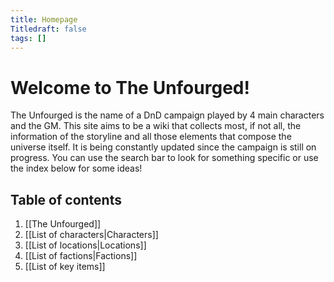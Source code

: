 ```yaml
---
title: Homepage
Titledraft: false
tags: []
---
```

# Welcome to The Unfourged!
The Unfourged is the name of a DnD campaign played by 4 main characters and the GM. This site aims to be a wiki that collects most, if not all, the information of the storyline and all those elements that compose the universe itself. It is being constantly updated since the campaign is still on progress.
You can use the search bar to look for something specific or use the index below for some ideas!
## Table of contents
1. [[The Unfourged]]
2. [[List of characters|Characters]]
3. [[List of locations|Locations]]
4. [[List of factions|Factions]]
5. [[List of key items]]
